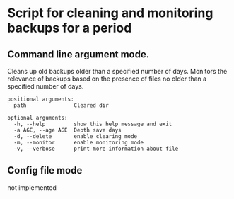 # Script for cleaning and monitoring backups for a period

## Сommand line argument mode.
Cleans up old backups older than a specified number of days.
Monitors the relevance of backups based on the presence of files no older than a specified number of days.
```
positional arguments:
  path               Cleared dir

optional arguments:
  -h, --help         show this help message and exit
  -a AGE, --age AGE  Depth save days
  -d, --delete       enable clearing mode
  -m, --monitor      enable monitoring mode
  -v, --verbose      print more information about file

```

## Config file mode
not implemented
